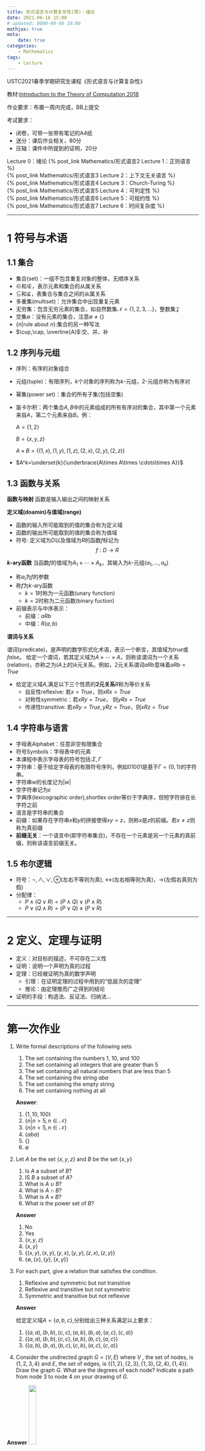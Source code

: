 ```yaml
---
title: 形式语言与计算复杂性(零)：绪论
date: 2021-06-16 15:00
# updated: 0000-00-00 10:00
mathjax: true
meta:
    date: true
categories: 
    - Mathematics
tags:
    - Lecture
---
```


USTC2021春季学期研究生课程《形式语言与计算复杂性》

教材:[Introduction to the Theory of Computation 2018](http://fuuu.be/polytech/INFOF408/Introduction-To-The-Theory-Of-Computation-Michael-Sipser.pdf)

作业要求：布置一周内完成，BB上提交

考试要求：
- 闭卷，可带一张带有笔记的A4纸
- 送分：课后作业相关，80分
- 压轴：课件中所提到的证明，20分

Lecture 0：绪论
{% post_link Mathematics/形式语言2 Lecture 1：正则语言 %}<br>
{% post_link Mathematics/形式语言3 Lecture 2：上下文无关语言 %}<br>
{% post_link Mathematics/形式语言4 Lecture 3：Church-Turing %}<br>
{% post_link Mathematics/形式语言5 Lecture 4：可判定性 %}<br>
{% post_link Mathematics/形式语言6 Lecture 5：可规约性 %}<br>
{% post_link Mathematics/形式语言7 Lecture 6：时间复杂度 %}

---

<!-- more -->

# 1 符号与术语

## 1.1 集合

- 集合(set)：一组不包含重复对象的整体，无顺序关系
- $\in$和$\not\in$，表示元素和集合的从属关系
- $\subseteq$和$\not\subseteq$，表集合与集合之间的从属关系
- 多重集(multiset)：允许集合中出现重复元素
- 无穷集：包含无穷元素的集合，如自然数集$\mathcal{N}=\lbrace1,2,3,...\rbrace$，整数集$\mathcal{Z}$
- 空集$\emptyset$：没有元素的集合，注意$\emptyset\not=\lbrace\rbrace$
- $\lbrace n|\mathrm{rule\ about\ }n\rbrace$:集合的另一种写法
- $\cup,\cap, \overline{A}$:交、并、补

## 1.2 序列与元组

- 序列：有序的对象组合
- 元组(tuple)：有限序列，$k$个对象的序列称为$k$-元组，$2$-元组亦称为有序对
- 幂集(power set)：集合的所有子集(包括空集)
- 笛卡尔积：两个集合$A,B$中的元素组成的所有有序对的集合，其中第一个元素来自$A$，第二个元素来自$B$。例：
  
  $A = \lbrace 1, 2\rbrace$

  $B = \lbrace x, y, z\rbrace$

  $A \times B = \lbrace (1, x),(1, y),(1, z),(2, x),(2, y),(2, z)\rbrace$

- $A^k=\underset{k}{\underbrace{A\times A\times \cdots\times A}}$

## 1.3 函数与关系

**函数与映射**
函数是输入输出之间的映射关系

**定义域(doamin)与值域(range)**
- 函数的输入所可能取到的值的集合称为定义域
- 函数的输出所可能取到的值的集合称为值域
- 符号: 定义域为$D$以及值域为$R$的函数$f$标记为
  $$f:D \to R$$

**$k$-ary函数**
当函数$f$的值域为$A_1\times \cdots\times A_k$，其输入为$k$-元组$(a_1,...,a_k)$
- 称$a_i$为$f$的参数
- 称$f$为$k$-ary函数
  - $k=1$时称为一元函数(unary function)
  - $k=2$时称为二元函数(binary fuction)
- 前缀表示与中序表示：
  - 前缀：$aRb$
  - 中缀：$R(a,b)$

**谓词与关系**

谓词(predicate)，是声明的数学形式化术语，表示一个断言，其值域为*true*或*false*。
给定一个谓词，若其定义域为$A\times\cdots\times A$，则称该谓词为一个关系(relation)，亦称之为($A$上的)$k$元关系。例如，2元关系谓词$aRb$意味着$aRb=True$

- 给定定义域$A$,满足以下三个性质的**2元关系**$R$称为等价关系
  - 自反性reflexive: 若$x=True$，则$xRx=True$
  - 对称性symmetric：若$xRy=True$， 则$yRx=True$
  - 传递性transitive: 若$xRy=True,yRz=True$，则$xRz=True$

## 1.4 字符串与语言

- 字母表Alphabet：任意非空有限集合
- 符号Symbols：字母表中的元素
- 本课程中表示字母表的符号包括:$\Sigma, \Gamma$
- 字符串：基于给定字母表的有限符号序列，例如$01001$是基于$\Gamma=\lbrace0,1\rbrace$的字符串。
- 字符串$w$的长度记为$|w|$
- 空字符串记为$\varepsilon$
- 字典序(lexicographic order),shortlex order等价于字典序，但短字符排在长字符之前
- 语言是字符串的集合
- 前缀：如果存在字符串$x$和$y$的拼接使得$xy=z$，则称$x$是$z$的前缀。若$x\not=z$则称为真前缀
- **前缀无关**：一个语言中(即字符串集合)，不存在一个元素是另一个元素的真前缀，则称该语言前缀无关。
  
## 1.5 布尔逻辑

- 符号：$\lnot, \land, \lor, \oplus$(左右不等则为真), $\leftrightarrow$(左右相等则为真)，$\to$(左假右真则为假)
- 分配律：
  - $P\land(Q\lor R)=(P\land Q)\lor(P\land R)$
  - $P\lor(Q\land R)=(P\lor Q)\land(P\lor R)$

---

# 2 定义、定理与证明

- 定义：对目标的描述，不可存在二义性
- 证明：说明一个声明为真的过程
- 定理：已经被证明为真的数学声明
  - 引理：在证明定理的过程中用到的“低层次的定理”
  - 推论：由定理推而广之得到的结论
- 证明的手段：构造法、反证法、归纳法...

---

# 第一次作业

1. Write formal descriptions of the following sets
   1. The set containing the numbers $1$, $10$, and $100$
   2. The set containing all integers that are greater than $5$
   3. The set containing all natural numbers that are less than $5$
   4. The set containing the string $aba$
   5. The set containing the empty string
   6. The set containing nothing at all
   
   **Answer**:
   1. $\lbrace 1, 10, 100\rbrace$
   2. $\lbrace n|n > 5,n\in\mathcal{N}\rbrace$
   3. $\lbrace n|n < 5,n\in\mathcal{N}\rbrace$
   4. $\lbrace aba\rbrace$
   5. $\lbrace \rbrace$
   6. $\emptyset$


2. Let $A$ be the set $\lbrace x, y, z\rbrace$ and $B$ be the set $\lbrace x, y\rbrace$
   1. Is $A$ a subset of $B$?
   2. IS $B$ a subset of $A$?
   3. What is $A\cup B$?
   4. What is $A\cap B$?
   5. What is $A\times B$?
   6. What is the power set of $B$?
   
   **Answer**
   1. No
   2. Yes
   3. $\lbrace x, y, z\rbrace$
   4. $\lbrace x, y\rbrace$
   5. $\lbrace (x,y), (x,y), (y,x), (y,y), (z,x), (z, y)\rbrace$
   6. $\lbrace \emptyset, \lbrace x\rbrace, \lbrace y\rbrace, \lbrace x, y\rbrace \rbrace$

  
3. For each part, give a relation that satisfies the condition.
   1. Reflexive and symmetric but not transitive
   2. Reflexive and transitive but not symmetric
   3. Symmetric and transitive but not reflexive
   
   **Answer**

   给定定义域$A=\lbrace a, b, c\rbrace$,分别给出三种关系满足以上要求：
   1. $\lbrace(a,a),(b,b),(c,c),(a,b),(b,a),(a,c),(c,a)\rbrace$
   2. $\lbrace(a,a),(b,b),(c,c),(a,b),(b,c),(a,c)\rbrace$
   3. $\lbrace(a,b),(b,a),(b,c),(c,b),(a,c),(c,a)\rbrace$

  
4. Consider the undirected graph $G= (V,E)$ where $V$ , the set of nodes, is $\lbrace 1,2,3,4\rbrace$ and $E$, the set of edges, is $\lbrace\lbrace 1,2\rbrace,\lbrace 2,3\rbrace,\lbrace 1,3\rbrace,\lbrace 2,4\rbrace,\lbrace 1,4\rbrace\rbrace$. Draw the
graph $G$. What are the degrees of each node? Indicate a path from node $3$ to
node $4$ on your drawing of $G$.

  **Answer**
   <img src="08.png" width="20%" height="20%">

